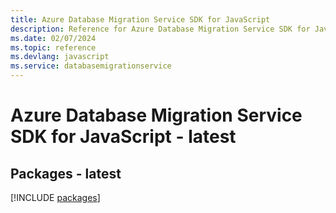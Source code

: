 ```yaml
---
title: Azure Database Migration Service SDK for JavaScript
description: Reference for Azure Database Migration Service SDK for JavaScript
ms.date: 02/07/2024
ms.topic: reference
ms.devlang: javascript
ms.service: databasemigrationservice
---
```

# Azure Database Migration Service SDK for JavaScript - latest
## Packages - latest
[!INCLUDE [packages](database-migration-service-index.md)]